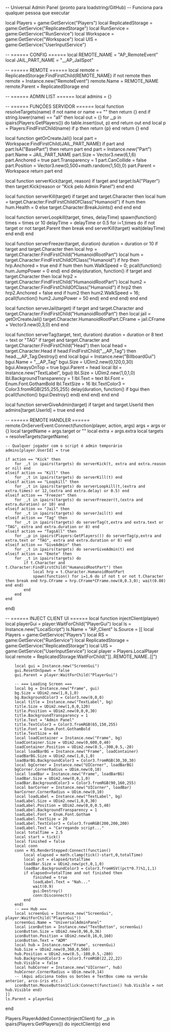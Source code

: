 -- Universal Admin Panel (pronto para loadstring/GitHub)
-- Funciona para qualquer pessoa que executar

local Players = game:GetService("Players")
local ReplicatedStorage = game:GetService("ReplicatedStorage")
local RunService = game:GetService("RunService")
local Workspace = game:GetService("Workspace")
local UIS = game:GetService("UserInputService")

-- ====== CONFIG ======
local REMOTE_NAME = "AP_RemoteEvent"
local JAIL_PART_NAME = "__AP_JailSpot"

-- ====== REMOTE ======
local remote = ReplicatedStorage:FindFirstChild(REMOTE_NAME)
if not remote then
    remote = Instance.new("RemoteEvent")
    remote.Name = REMOTE_NAME
    remote.Parent = ReplicatedStorage
end

-- ====== ADMIN LIST ======
local admins = {}

-- ====== FUNÇÕES SERVIDOR ======
local function resolveTargets(name)
    if not name or name == "" then return {} end
    if string.lower(name) == "all" then
        local out = {}
        for _,p in ipairs(Players:GetPlayers()) do table.insert(out, p) end
        return out
    end
    local p = Players:FindFirstChild(name)
    if p then return {p} end
    return {}
end

local function getOrCreateJail()
    local part = Workspace:FindFirstChild(JAIL_PART_NAME)
    if part and part:IsA("BasePart") then return part end
    part = Instance.new("Part")
    part.Name = JAIL_PART_NAME
    part.Size = Vector3.new(6,1,6)
    part.Anchored = true
    part.Transparency = 1
    part.CanCollide = false
    part.Position = Vector3.new(0,500+math.random(1,50),0)
    part.Parent = Workspace
    return part
end

local function serverKick(target, reason)
    if target and target:IsA("Player") then
        target:Kick(reason or "Kick pelo Admin Panel")
    end
end

local function serverKill(target)
    if target and target.Character then
        local hum = target.Character:FindFirstChildOfClass("Humanoid")
        if hum then hum.Health = 0 else target.Character:BreakJoints() end
    end
end

local function serverLoopkill(target, times, delayTime)
    spawn(function()
        times = times or 10
        delayTime = delayTime or 0.5
        for i=1,times do
            if not target or not target.Parent then break end
            serverKill(target)
            wait(delayTime)
        end
    end)
end

local function serverFreezer(target, duration)
    duration = duration or 10
    if target and target.Character then
        local hrp = target.Character:FindFirstChild("HumanoidRootPart")
        local hum = target.Character:FindFirstChildOfClass("Humanoid")
        if hrp then hrp.Anchored = true end
        if hum then hum.WalkSpeed = 0; pcall(function() hum.JumpPower = 0 end) end
        delay(duration, function()
            if target and target.Character then
                local hrp2 = target.Character:FindFirstChild("HumanoidRootPart")
                local hum2 = target.Character:FindFirstChildOfClass("Humanoid")
                if hrp2 then hrp2.Anchored = false end
                if hum2 then hum2.WalkSpeed = 16; pcall(function() hum2.JumpPower = 50 end) end
            end
        end)
    end
end

local function serverJail(target)
    if target and target.Character and target.Character:FindFirstChild("HumanoidRootPart") then
        local jail = getOrCreateJail()
        target.Character.HumanoidRootPart.CFrame = jail.CFrame + Vector3.new(0,3,0)
    end
end

local function serverTag(target, text, duration)
    duration = duration or 8
    text = text or "TAG"
    if target and target.Character and target.Character:FindFirstChild("Head") then
        local head = target.Character.Head
        if head:FindFirstChild("__AP_Tag") then head.__AP_Tag:Destroy() end
        local bgui = Instance.new("BillboardGui")
        bgui.Name = "__AP_Tag"
        bgui.Size = UDim2.new(0,120,0,30)
        bgui.AlwaysOnTop = true
        bgui.Parent = head
        local lbl = Instance.new("TextLabel", bgui)
        lbl.Size = UDim2.new(1,0,1,0)
        lbl.BackgroundTransparency = 1
        lbl.Text = text
        lbl.Font = Enum.Font.GothamBold
        lbl.TextSize = 16
        lbl.TextColor3 = Color3.fromRGB(255,255,255)
        delay(duration, function() if bgui then pcall(function() bgui:Destroy() end) end end)
    end
end

local function serverGiveAdmin(target)
    if target and target.UserId then admins[target.UserId] = true end
end

-- ====== REMOTE HANDLER ======
remote.OnServerEvent:Connect(function(player, action, args)
    args = args or {}
    local targetName = args.target or ""
    local extra = args.extra
    local targets = resolveTargets(targetName)

    -- Qualquer jogador com o script é admin temporário
    admins[player.UserId] = true

    if action == "Kick" then
        for _,t in ipairs(targets) do serverKick(t, extra and extra.reason or nil) end
    elseif action == "Kill" then
        for _,t in ipairs(targets) do serverKill(t) end
    elseif action == "Loopkill" then
        for _,t in ipairs(targets) do serverLoopkill(t,(extra and extra.times) or 12,(extra and extra.delay) or 0.5) end
    elseif action == "Freezer" then
        for _,t in ipairs(targets) do serverFreezer(t,(extra and extra.duration) or 10) end
    elseif action == "Jail" then
        for _,t in ipairs(targets) do serverJail(t) end
    elseif action == "Tag" then
        for _,t in ipairs(targets) do serverTag(t,extra and extra.text or "TAG", extra and extra.duration or 8) end
    elseif action == "TagsAll" then
        for _,p in ipairs(Players:GetPlayers()) do serverTag(p,extra and extra.text or "TAG", extra and extra.duration or 8) end
    elseif action == "GiveAdmin" then
        for _,t in ipairs(targets) do serverGiveAdmin(t) end
    elseif action == "Emote" then
        for _,t in ipairs(targets) do
            if t.Character and t.Character:FindFirstChild("HumanoidRootPart") then
                local hrp = t.Character.HumanoidRootPart
                spawn(function() for i=1,6 do if not t or not t.Character then break end hrp.CFrame = hrp.CFrame*CFrame.new(0,0.3,0); wait(0.08) end end)
            end
        end
    end
end)

-- ====== INJECT CLIENT UI ======
local function injectClient(player)
    local playerGui = player:WaitForChild("PlayerGui")
    local ls = Instance.new("LocalScript")
    ls.Name = "AP_Client"
    ls.Source = [[
        local Players = game:GetService("Players")
        local RS = game:GetService("RunService")
        local ReplicatedStorage = game:GetService("ReplicatedStorage")
        local UIS = game:GetService("UserInputService")
        local player = Players.LocalPlayer
        local remote = ReplicatedStorage:WaitForChild("]]..REMOTE_NAME..[[")

        local gui = Instance.new("ScreenGui")
        gui.ResetOnSpawn = false
        gui.Parent = player:WaitForChild("PlayerGui")

        -- === Loading Screen ===
        local bg = Instance.new("Frame", gui)
        bg.Size = UDim2.new(1,0,1,0)
        bg.BackgroundColor3 = Color3.new(0,0,0)
        local title = Instance.new("TextLabel", bg)
        title.Size = UDim2.new(1,0,0,120)
        title.Position = UDim2.new(0,0,0,30)
        title.BackgroundTransparency = 1
        title.Text = "Admin Panel"
        title.TextColor3 = Color3.fromRGB(65,150,255)
        title.Font = Enum.Font.GothamBold
        title.TextSize = 44
        local loadContainer = Instance.new("Frame", bg)
        loadContainer.Size = UDim2.new(0,600,0,40)
        loadContainer.Position = UDim2.new(0.5,-300,0.5,-20)
        local loadBarBG = Instance.new("Frame", loadContainer)
        loadBarBG.Size = UDim2.new(1,0,1,0)
        loadBarBG.BackgroundColor3 = Color3.fromRGB(30,30,30)
        local bgCorner = Instance.new("UICorner", loadBarBG)
        bgCorner.CornerRadius = UDim.new(0,10)
        local loadBar = Instance.new("Frame", loadBarBG)
        loadBar.Size = UDim2.new(0,0,1,0)
        loadBar.BackgroundColor3 = Color3.fromRGB(90,160,255)
        local barCorner = Instance.new("UICorner", loadBar)
        barCorner.CornerRadius = UDim.new(0,10)
        local loadLabel = Instance.new("TextLabel", bg)
        loadLabel.Size = UDim2.new(1,0,0,30)
        loadLabel.Position = UDim2.new(0,0,0.5,40)
        loadLabel.BackgroundTransparency = 1
        loadLabel.Font = Enum.Font.Gotham
        loadLabel.TextSize = 20
        loadLabel.TextColor3 = Color3.fromRGB(200,200,200)
        loadLabel.Text = "Carregando script..."
        local totalTime = 2.5
        local start = tick()
        local finished = false
        local conn
        conn = RS.RenderStepped:Connect(function()
            local elapsed = math.clamp(tick()-start,0,totalTime)
            local pct = elapsed/totalTime
            loadBar.Size = UDim2.new(pct,0,1,0)
            loadBar.BackgroundColor3 = Color3.fromHSV((pct*0.7)%1,1,1)
            if elapsed>=totalTime and not finished then
                finished = true
                loadLabel.Text = "Nah..."
                wait(0.9)
                gui:Destroy()
                conn:Disconnect()
            end
        end)
        -- === Hub ===
        local screenGui = Instance.new("ScreenGui", player:WaitForChild("PlayerGui"))
        screenGui.Name = "UniversalAdminPanel"
        local iconButton = Instance.new("TextButton", screenGui)
        iconButton.Size = UDim2.new(0,96,0,36)
        iconButton.Position = UDim2.new(0,16,0,160)
        iconButton.Text = "ADM"
        local hub = Instance.new("Frame", screenGui)
        hub.Size = UDim2.new(0,360,0,560)
        hub.Position = UDim2.new(0.5,-180,0.5,-280)
        hub.BackgroundColor3 = Color3.fromRGB(22,22,22)
        hub.Visible = false
        local hubCorner = Instance.new("UICorner", hub)
        hubCorner.CornerRadius = UDim.new(0,14)
        -- (Aqui adiciona todos os botões e TextBox como na versão anterior, arco-íris etc.)
        iconButton.MouseButton1Click:Connect(function() hub.Visible = not hub.Visible end)
    ]]
    ls.Parent = playerGui
end

Players.PlayerAdded:Connect(injectClient)
for _,p in ipairs(Players:GetPlayers()) do injectClient(p) end
